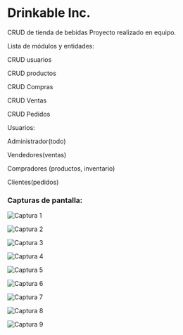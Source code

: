 # Drinkable Inc.
CRUD de tienda de bebidas
Proyecto realizado en equipo. 


Lista de módulos y entidades: 

CRUD usuarios  

CRUD productos

CRUD Compras  

CRUD Ventas  

CRUD Pedidos  


Usuarios: 

Administrador(todo)  

Vendedores(ventas)  

Compradores (productos, inventario)  

Clientes(pedidos)  



### Capturas de pantalla:

![Captura 1](/imgs/1.png)

![Captura 2](imgs/2.png)

![Captura 3](imgs/3.png)

![Captura 4](imgs/4.png)

![Captura 5](imgs/5.png)

![Captura 6](imgs/6.png)

![Captura 7](imgs/7.png)

![Captura 8](imgs/8.png)

![Captura 9](imgs/9.png)
